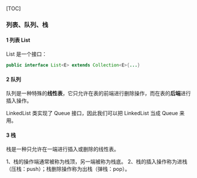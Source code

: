 [TOC]

### 列表、队列、栈

#### 1 列表 List

List 是一个接口：

```java
public interface List<E> extends Collection<E>{...}
```



#### 2 队列

队列是一种特殊的**线性表**，它只允许在表的前端进行删除操作，而在表的**后端**进行插入操作。

LinkedList 类实现了 Queue 接口，因此我们可以把 LinkedList 当成 Queue 来用。





#### 3 栈

栈是一种只允许在一端进行插入或删除的线性表。

1、栈的操作端通常被称为栈顶，另一端被称为栈底。
2、栈的插入操作称为进栈（压栈：push）；栈删除操作称为出栈（弹栈：pop）。






















